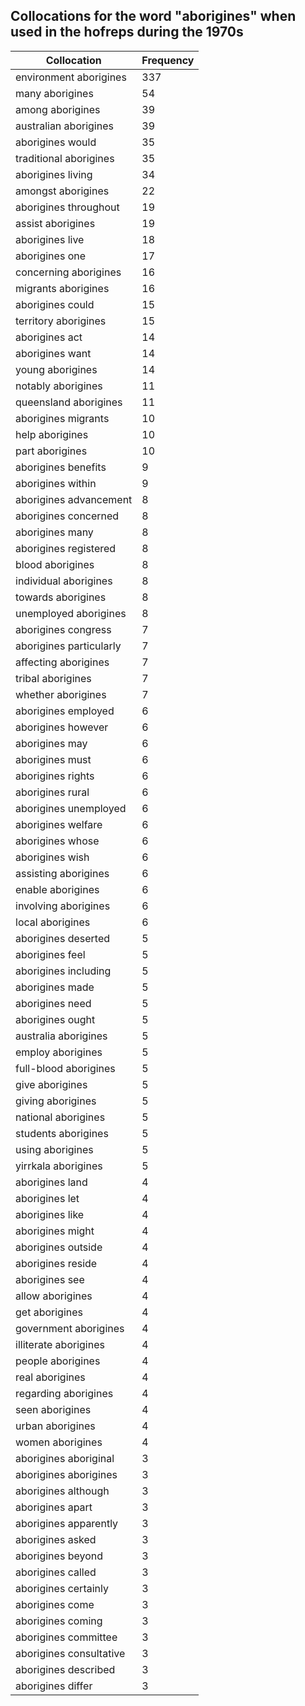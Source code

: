 ## Collocations for the word "aborigines" when used in the hofreps during the 1970s

| Collocation | Frequency |
|--------------|----------------|
|environment aborigines|337|
|many aborigines|54|
|among aborigines|39|
|australian aborigines|39|
|aborigines would|35|
|traditional aborigines|35|
|aborigines living|34|
|amongst aborigines|22|
|aborigines throughout|19|
|assist aborigines|19|
|aborigines live|18|
|aborigines one|17|
|concerning aborigines|16|
|migrants aborigines|16|
|aborigines could|15|
|territory aborigines|15|
|aborigines act|14|
|aborigines want|14|
|young aborigines|14|
|notably aborigines|11|
|queensland aborigines|11|
|aborigines migrants|10|
|help aborigines|10|
|part aborigines|10|
|aborigines benefits|9|
|aborigines within|9|
|aborigines advancement|8|
|aborigines concerned|8|
|aborigines many|8|
|aborigines registered|8|
|blood aborigines|8|
|individual aborigines|8|
|towards aborigines|8|
|unemployed aborigines|8|
|aborigines congress|7|
|aborigines particularly|7|
|affecting aborigines|7|
|tribal aborigines|7|
|whether aborigines|7|
|aborigines employed|6|
|aborigines however|6|
|aborigines may|6|
|aborigines must|6|
|aborigines rights|6|
|aborigines rural|6|
|aborigines unemployed|6|
|aborigines welfare|6|
|aborigines whose|6|
|aborigines wish|6|
|assisting aborigines|6|
|enable aborigines|6|
|involving aborigines|6|
|local aborigines|6|
|aborigines deserted|5|
|aborigines feel|5|
|aborigines including|5|
|aborigines made|5|
|aborigines need|5|
|aborigines ought|5|
|australia aborigines|5|
|employ aborigines|5|
|full-blood aborigines|5|
|give aborigines|5|
|giving aborigines|5|
|national aborigines|5|
|students aborigines|5|
|using aborigines|5|
|yirrkala aborigines|5|
|aborigines land|4|
|aborigines let|4|
|aborigines like|4|
|aborigines might|4|
|aborigines outside|4|
|aborigines reside|4|
|aborigines see|4|
|allow aborigines|4|
|get aborigines|4|
|government aborigines|4|
|illiterate aborigines|4|
|people aborigines|4|
|real aborigines|4|
|regarding aborigines|4|
|seen aborigines|4|
|urban aborigines|4|
|women aborigines|4|
|aborigines aboriginal|3|
|aborigines aborigines|3|
|aborigines although|3|
|aborigines apart|3|
|aborigines apparently|3|
|aborigines asked|3|
|aborigines beyond|3|
|aborigines called|3|
|aborigines certainly|3|
|aborigines come|3|
|aborigines coming|3|
|aborigines committee|3|
|aborigines consultative|3|
|aborigines described|3|
|aborigines differ|3|
